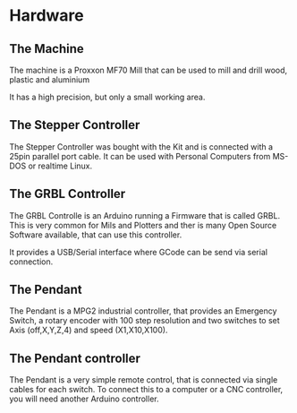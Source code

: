 # Hardware

## The Machine
The machine is a Proxxon MF70 Mill that can be used to mill and drill wood, plastic and aluminium

It has a high precision, but only a small working area.


## The Stepper Controller
The Stepper Controller was bought with the Kit and is connected with a 25pin parallel port cable. It can be used with Personal Computers from MS-DOS or realtime Linux. 



## The GRBL Controller
The GRBL Controlle is an Arduino running a Firmware that is called GRBL. This is very common for Mils and Plotters and ther is many Open Source Software available, that can use this controller.

It provides a USB/Serial interface where GCode can be send via serial connection.


## The Pendant
The Pendant is a MPG2 industrial controller, that provides an Emergency Switch, a rotary encoder with 100 step resolution and two switches to set Axis (off,X,Y,Z,4) and speed (X1,X10,X100).


## The Pendant controller
The Pendant is a very simple remote control, that is connected via single cables for each switch. To connect this to a computer or a CNC controller, you will need another Arduino controller.


